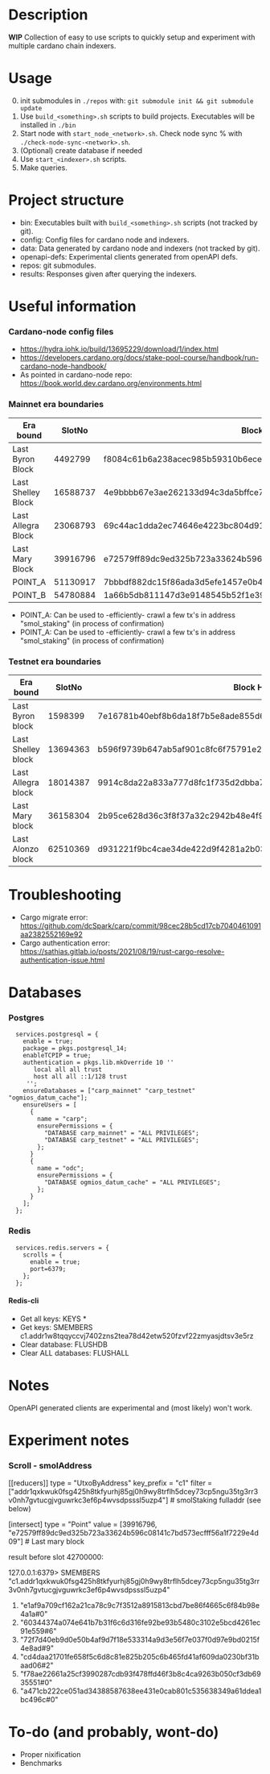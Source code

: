 # Description
**WIP** Collection of easy to use scripts to quickly setup and experiment with multiple cardano chain indexers.

# Usage

0. init submodules in `./repos` with: `git submodule init && git submodule update`
1. Use `build_<something>.sh` scripts to build projects. Executables will be installed in `./bin`
2. Start node with `start_node_<network>.sh`. Check node sync % with `./check-node-sync-<network>.sh`.
3. (Optional) create database if needed
4. Use `start_<indexer>.sh` scripts. 
5. Make queries.

# Project structure
- bin: Executables built with `build_<something>.sh` scripts (not tracked by git).
- config: Config files for cardano node and indexers.
- data: Data generated by cardano node and indexers (not tracked by git).
- openapi-defs: Experimental clients generated from openAPI defs.
- repos: git submodules.
- results: Responses given after querying the indexers. 


# Useful information

### Cardano-node config files

- https://hydra.iohk.io/build/13695229/download/1/index.html
- https://developers.cardano.org/docs/stake-pool-course/handbook/run-cardano-node-handbook/
- As pointed in cardano-node repo: https://book.world.dev.cardano.org/environments.html

### Mainnet era boundaries
| Era bound          | SlotNo    | Block Hash                                                             |
|--------------------|-----------|------------------------------------------------------------------|
| Last Byron Block   | 4492799   | f8084c61b6a238acec985b59310b6ecec49c0ab8352249afd7268da5cff2a457 |
| Last Shelley Block | 16588737  | 4e9bbbb67e3ae262133d94c3da5bffce7b1127fc436e7433b87668dba34c354a |
| Last Allegra Block | 23068793  | 69c44ac1dda2ec74646e4223bc804d9126f719b1c245dadc2ad65e8de1b276d7 |
| Last Mary Block    | 39916796  | e72579ff89dc9ed325b723a33624b596c08141c7bd573ecfff56a1f7229e4d09 |
| POINT_A            | 51130917  | 7bbbdf882dc15f86ada3d5efe1457e0b4966cd4dbbe228c991c5343c2cd295f8 |
| POINT_B            | 54780884  | 1a66b5db811147d3e9148545b52f1e39679bf4091b96c8a92a06bc443ef24819 |

* POINT_A: Can be used to -efficiently- crawl a few tx's in address "smol_staking" (in process of confirmation)
* POINT_A: Can be used to -efficiently- crawl a few tx's in address "smol_staking" (in process of confirmation)

### Testnet era boundaries
| Era bound          | SlotNo    | Block Hash                                                       |
|--------------------|-----------|------------------------------------------------------------------|
| Last Byron block   | 1598399   | 7e16781b40ebf8b6da18f7b5e8ade855d6738095ef2f1c58c77e88b6e45997a4 |
| Last Shelley block | 13694363  | b596f9739b647ab5af901c8fc6f75791e262b0aeba81994a1d622543459734f2 |
| Last Allegra block | 18014387  | 9914c8da22a833a777d8fc1f735d2dbba70b99f15d765b6c6ee45fe322d92d93 |
| Last Mary block    | 36158304  | 2b95ce628d36c3f8f37a32c2942b48e4f9295ccfe8190bcbc1f012e1e97c79eb |
| Last Alonzo block  | 62510369  | d931221f9bc4cae34de422d9f4281a2b0344e86aac6b31eb54e2ee90f44a09b9 |


# Troubleshooting

- Cargo migrate error: https://github.com/dcSpark/carp/commit/98cec28b5cd17cb7040461091aa2382552169e92
- Cargo authentication error: https://sathias.gitlab.io/posts/2021/08/19/rust-cargo-resolve-authentication-issue.html

# Databases
### Postgres
```
  services.postgresql = {
    enable = true;
    package = pkgs.postgresql_14;
    enableTCPIP = true;
    authentication = pkgs.lib.mkOverride 10 ''
       local all all trust
       host all all ::1/128 trust
     '';
    ensureDatabases = ["carp_mainnet" "carp_testnet" "ogmios_datum_cache"];
    ensureUsers = [
      {
        name = "carp";
        ensurePermissions = {
          "DATABASE carp_mainnet" = "ALL PRIVILEGES";
          "DATABASE carp_testnet" = "ALL PRIVILEGES";
        };
      }
      {
        name = "odc";
        ensurePermissions = {
          "DATABASE ogmios_datum_cache" = "ALL PRIVILEGES";
        };
      }
    ];
  };
```
### Redis
```
  services.redis.servers = {
    scrolls = {
      enable = true;
      port=6379;
    };
  };
```

#### Redis-cli
- Get all keys: KEYS *
- Get keys: SMEMBERS c1.addr1w8tqqyccvj7402zns2tea78d42etw520fzvf22zmyasjdtsv3e5rz
- Clear database: FLUSHDB
- Clear ALL databases:  FLUSHALL

# Notes
OpenAPI generated clients are experimental and (most likely) won't work.

# Experiment notes
### Scroll - smolAddress

[[reducers]]
type = "UtxoByAddress"
key_prefix = "c1"
filter = ["addr1qxkwuk0fsg425h8tkfyurhj85gj0h9wy8trflh5dcey73cp5ngu35tg3rr3v0nh7gvtucgjvguwrkc3ef6p4wvsdpsssl5uzp4"] # smolStaking fulladdr (see below)

[intersect]
type = "Point"
value = [39916796, "e72579ff89dc9ed325b723a33624b596c08141c7bd573ecfff56a1f7229e4d09"] # Last mary block 

result before slot 42700000:

127.0.0.1:6379> SMEMBERS "c1.addr1qxkwuk0fsg425h8tkfyurhj85gj0h9wy8trflh5dcey73cp5ngu35tg3rr3v0nh7gvtucgjvguwrkc3ef6p4wvsdpsssl5uzp4"
1) "e1af9a709cf162a21ca78c9c7f3512a8915813cbd7be86f4665c6f84b98e4a1a#0"
2) "60344374a074e641b7b31f6c6d316fe92be93b5480c3102e5bcd4261ec91e559#6"
3) "72f7d40eb9d0e50b4af9d7f18e533314a9d3e56f7e037f0d97e9bd0215f4e8ad#9"
4) "cd4daa21701fe658f5c6d8c81e825b205c6b465fd41af609da0230bf31baad06#2"
5) "f78ae22661a25cf3990287cdb93f478ffd46f3b8c4ca9263b050cf3db6935551#0"
6) "a471cb222ce051ad34388587638ee431e0cab801c535638349a61ddea1bc496c#0"


# To-do (and probably, wont-do)
- Proper nixification
- Benchmarks
